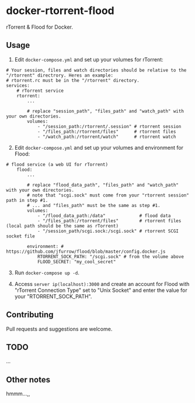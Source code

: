 # docker-rtorrent-flood
rTorrent & Flood for Docker.

## Usage
1. Edit `docker-compose.yml` and set up your volumes for rTorrent:
```
# Your session, files and watch directories should be relative to the "/rtorrent" directrory. Heres an example:
# rtorrent.rc must be in the "/rtorrent" directory.
services:
    # rTorrent service
    rtorrent:
        ...
        
        # replace "session_path", "files_path" and "watch_path" with your own directories.
        volumes:
            - "/session_path:/rtorrent/.session" # rtorrent session
            - "/files_path:/rtorrent/files"      # rtorrent files
            - "/watch_path:/rtorrent/watch"      # rtorrent watch
```

2. Edit `docker-compose.yml` and set up your volumes and environment for Flood:
```
# flood service (a web UI for rTorrent)
    flood:
        ...
        
        # replace "flood_data_path", "files_path" and "watch_path" with your own directories.
        # note that "scgi.sock" must come from your "rtorrent session" path in step #1.
        # ... and "files_path" must be the same as step #1.
        volumes:
            - "/flood_data_path:/data"             # flood data
            - "/files_path:/rtorrent/files"        # rtorrent files (local path should be the same as rTorrent)
            - "/session_path/scgi.sock:/scgi.sock" # rtorrent SCGI socket file

        environment: # https://github.com/jfurrow/flood/blob/master/config.docker.js
            RTORRENT_SOCK_PATH: "/scgi.sock" # from the volume above
            FLOOD_SECRET: "my_cool_secret"
```

3. Run `docker-compose up -d`.

4. Access `server ip(localhost):3000` and create an account for Flood with "rTorrent Connection Type" set to "Unix Socket" and enter the value for your "RTORRENT_SOCK_PATH".

## Contributing
Pull requests and suggestions are welcome.

## TODO
...

## Other notes
hmmm...,,
